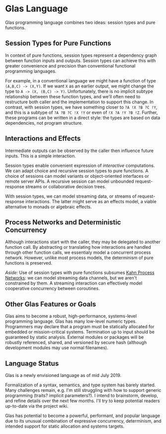 # Glas Language

Glas programming language combines two ideas: session types and pure functions.

## Session Types for Pure Functions

In context of pure functions, session types represent a dependency graph between function inputs and outputs. Session types can achieve this with greater convenience and precision than conventional functional programming languages. 

For example, in a conventional language we might have a function of type `(A,B,C) -> (X,Y)`. If we want `X` as an earlier output, we might change the type to `A -> (X, (B,C) -> Y)`. Unfortunately, there is no implicit subtype relationship between these function types, and we'll often need to restructure both caller and the implementation to support this change. In contrast, with session types, we have something closer to `?A !X ?B ?C !Y`, and this is a subtype of `?A ?B ?C !X !Y` or even of `!X ?A !Y ?B !Z`. Further, these programs can be written in a direct style: the types are based on data dependencies, not program structure.

## Interactions and Effects

Intermediate outputs can be observed by the caller then influence future inputs. This is a simple interaction. 

Session types enable convenient expression of *interactive* computations. We can adapt choice and recursive session types to pure functions. A choice of sessions can model variants or object-oriented interfaces or remote server APIs. A recursive session can model unbounded request-response streams or collaborative decision trees.

With session types, we can model streaming data, or streams of request-response interactions. The latter might serve as an effects model, a viable alternative to monads or algebraic effects.

## Process Networks and Deterministic Concurrency

Although interactions start with the caller, they may be delegated to another function call. By abstracting or translating how interactions are handled through other function calls, we essentialy model a concurrent process network. However, unlike most process models, the determinism of pure functions is preserved.

*Aside:* Use of session types with pure functions subsumes [Kahn Process Networks](https://en.wikipedia.org/wiki/Kahn_process_networks): we can model streaming data channels, but we aren't constrained by them. A streaming interaction can effectively model cooperative concurrency between coroutines.

## Other Glas Features or Goals

Glas aims to become a robust, high-performance, systems-level programming language. Glas has many low-level numeric types. Programmers may declare that a program must be statically allocated for embedded or mission-critical systems. Termination up to input should be guaranteed by static analysis. External modules or packages will be robustly referenced, shared, and versioned by secure hash (although development modules may use normal filenames).

## Language Status

Glas is a newly envisioned language as of mid July 2019. 

Formalization of a syntax, semantics, and type system has barely started. Many challenges remain, e.g. I'm still struggling with how to support generic programming (traits? implicit parameters?). I intend to brainstorm, develop, and refine details over the next few months. I'll try to keep potential readers up-to-date via the project wiki.

Glas has potential to become a powerful, performant, and popular language due to its unusual combination of expressive concurrency, determinism, and intended support for static allocation and systems targets. 


